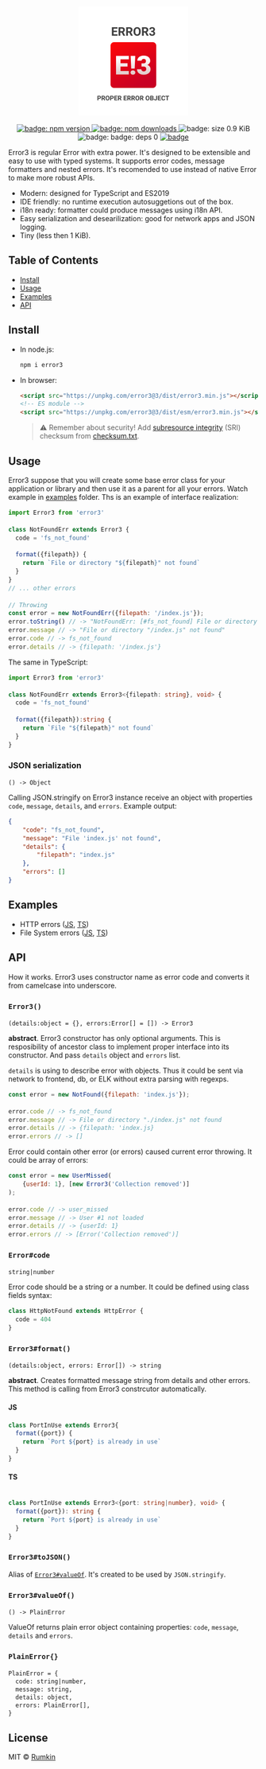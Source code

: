 <p align="center">
  <img width="220" alt="Logo with caption: proper error object" src="docs/cover.png">
</p>
<p align="center">
  <a href="https://npmjs.com/packages/error3">
    <img alt="badge: npm version" src="https://img.shields.io/npm/v/error3.svg?style=flat-square" />
  </a>
  <a href="https://npmjs.com/packages/error3">
    <img alt="badge: npm downloads" src="https://img.shields.io/npm/dw/error3.svg?style=flat-square" />
  </a>
  <img alt="badge: size 0.9 KiB" src="https://img.shields.io/badge/size-0.9%20KiB-blue.svg?style=flat-square" />
  <img alt="badge: badge: deps 0" src="https://img.shields.io/badge/deps-0-blue.svg?style=flat-square" />
  <a aria-label="build status" href="https://travis-ci.org/rumkin/error3">
    <img alt="badge" src="https://img.shields.io/travis/rumkin/error3.svg?style=flat-square" />
  </a>
</p>

Error3 is regular Error with extra power. It's designed to be extensible
and easy to use with typed systems. It supports error codes, message formatters
and nested errors. It's recomended to use instead of native Error to make
more robust APIs.

* Modern: designed for TypeScript and ES2019
* IDE friendly: no runtime execution  autosuggetions out of the box.
* i18n ready: formatter could produce messages using i18n API.
* Easy serialization and desearilization: good for network apps and JSON logging.
* Tiny (less then 1 KiB).

## Table of Contents

* [Install](#install)
* [Usage](#usage)
* [Examples](#examples)
* [API](#api)

## Install

* In node.js:

  ```bash
  npm i error3
  ```
* In browser:
  ```html
  <script src="https://unpkg.com/error3@3/dist/error3.min.js"></script>
  <!-- ES module -->
  <script src="https://unpkg.com/error3@3/dist/esm/error3.min.js"></script>
  ```
  > ⚠️ Remember about security! Add [subresource integrity](https://developer.mozilla.org/en-US/docs/Web/Security/Subresource_Integrity) (SRI) checksum
  > from [checksum.txt](https://unpkg.com/error3@3/dist/checksum.txt).

## Usage

Error3 suppose that you will create some base error class for your application
or library and then use it as a parent for all your errors. Watch example in
[examples](examples) folder. Ths is an example of interface realization:

```javascript
import Error3 from 'error3'

class NotFoundErr extends Error3 {
  code = 'fs_not_found'

  format({filepath}) {
    return `File or directory "${filepath}" not found`
  }
}
// ... other errors

// Throwing
const error = new NotFoundErr({filepath: '/index.js'});
error.toString() // -> "NotFoundErr: [#fs_not_found] File or directory "/index.js" not found"
error.message // -> "File or directory "/index.js" not found"
error.code // -> fs_not_found
error.details // -> {filepath: '/index.js'}
```

The same in TypeScript:

```typescript
import Error3 from 'error3'

class NotFoundErr extends Error3<{filepath: string}, void> {
  code = 'fs_not_found'

  format({filepath}):string {
    return `File "${filepath}" not found`
  }
}
```

### JSON serialization

```text
() -> Object
```

Calling JSON.stringify on Error3 instance receive an object with properties
`code`, `message`, `details`, and `errors`. Example output:

```json
{
    "code": "fs_not_found",
    "message": "File 'index.js' not found",
    "details": {
        "filepath": "index.js"
    },
    "errors": []
}
```

## Examples

* HTTP errors ([JS](examples/http-errors.js), [TS](examples/http-errors.js))
* File System errors ([JS](examples/fs-errors.js), [TS](examples/fs-errors.js))

## API

How it works. Error3 uses constructor name as error code and
converts it from camelcase into underscore.

### `Error3()`

```text
(details:object = {}, errors:Error[] = []) -> Error3
```

__abstract__. Error3 constructor has only optional arguments. This is resposibility of
ancestor class to implement proper interface into its constructor. And pass `details`
object and `errors` list.

`details` is using to describe error with objects. Thus it could be sent via network
to frontend, db, or ELK without extra parsing with regexps.

```javascript
const error = new NotFound({filepath: 'index.js'});

error.code // -> fs_not_found
error.message // -> File or directory "./index.js" not found
error.details // -> {filepath: 'index.js}
error.errors // -> []
```

Error could contain other error (or errors) caused current error throwing.
It could be array of errors:

```javascript
const error = new UserMissed(
    {userId: 1}, [new Error3('Collection removed')]
);

error.code // -> user_missed
error.message // -> User #1 not loaded
error.details // -> {userId: 1}
error.errors // -> [Error('Collection removed')]
```

### `Error#code`
```
string|number
```

Error code should be a string or a number. It could be defined using class fields
syntax:

```javascript
class HttpNotFound extends HttpError {
  code = 404
}
```

### `Error3#format()`
```
(details:object, errors: Error[]) -> string
```

__abstract__. Creates formatted message string from details and other errors.
This method is calling from Error3 constrcutor automatically.

#### JS
```javascript
class PortInUse extends Error3{
  format({port}) {
    return `Port ${port} is already in use`
  }
}
```

#### TS
```typescript

class PortInUse extends Error3<{port: string|number}, void> {
  format({port}): string {
    return `Port ${port} is already in use`
  }
}
```

### `Error3#toJSON()`

Alias of [`Error3#valueOf`](#error3valueof). It's created to be used by `JSON.stringify`.

### `Error3#valueOf()`
```
() -> PlainError
```

ValueOf returns plain error object containing properties: `code`, `message`, `details` and `errors`.

### `PlainError{}`

```
PlainError = {
  code: string|number,
  message: string,
  details: object,
  errors: PlainError[],
}
```

## License

MIT © [Rumkin](https://rumk.in)
